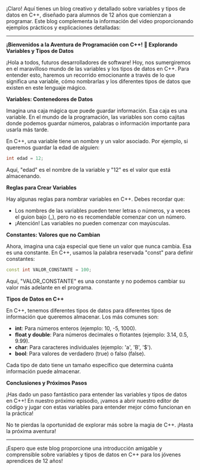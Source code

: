¡Claro! Aquí tienes un blog creativo y detallado sobre variables y tipos de datos en C++, diseñado para alumnos de 12 años que comienzan a programar. Este blog complementa la información del video proporcionando ejemplos prácticos y explicaciones detalladas:

---

**¡Bienvenidos a la Aventura de Programación con C++! 🚀 Explorando Variables y Tipos de Datos**

¡Hola a todos, futuros desarrolladores de software! Hoy, nos sumergiremos en el maravilloso mundo de las variables y los tipos de datos en C++. Para entender esto, haremos un recorrido emocionante a través de lo que significa una variable, cómo nombrarlas y los diferentes tipos de datos que existen en este lenguaje mágico.

**Variables: Contenedores de Datos**

Imagina una caja mágica que puede guardar información. Esa caja es una variable. En el mundo de la programación, las variables son como cajitas donde podemos guardar números, palabras o información importante para usarla más tarde.

En C++, una variable tiene un nombre y un valor asociado. Por ejemplo, si queremos guardar la edad de alguien:

```cpp
int edad = 12;
```

Aquí, "edad" es el nombre de la variable y "12" es el valor que está almacenando.

**Reglas para Crear Variables**

Hay algunas reglas para nombrar variables en C++. Debes recordar que:

- Los nombres de las variables pueden tener letras o números, y a veces el guion bajo (_), pero no es recomendable comenzar con un número.
- ¡Atención! Las variables no pueden comenzar con mayúsculas.

**Constantes: Valores que no Cambian**

Ahora, imagina una caja especial que tiene un valor que nunca cambia. Esa es una constante. En C++, usamos la palabra reservada "const" para definir constantes:

```cpp
const int VALOR_CONSTANTE = 100;
```

Aquí, "VALOR_CONSTANTE" es una constante y no podemos cambiar su valor más adelante en el programa.

**Tipos de Datos en C++**

En C++, tenemos diferentes tipos de datos para diferentes tipos de información que queremos almacenar. Los más comunes son:

- **int**: Para números enteros (ejemplo: 10, -5, 1000).
- **float y double**: Para números decimales o flotantes (ejemplo: 3.14, 0.5, 9.99).
- **char**: Para caracteres individuales (ejemplo: 'a', 'B', '$').
- **bool**: Para valores de verdadero (true) o falso (false).

Cada tipo de dato tiene un tamaño específico que determina cuánta información puede almacenar.

**Conclusiones y Próximos Pasos**

¡Has dado un paso fantástico para entender las variables y tipos de datos en C++! En nuestro próximo episodio, ¡vamos a abrir nuestro editor de código y jugar con estas variables para entender mejor cómo funcionan en la práctica!

No te pierdas la oportunidad de explorar más sobre la magia de C++. ¡Hasta la próxima aventura!

---

¡Espero que este blog proporcione una introducción amigable y comprensible sobre variables y tipos de datos en C++ para los jóvenes aprendices de 12 años!